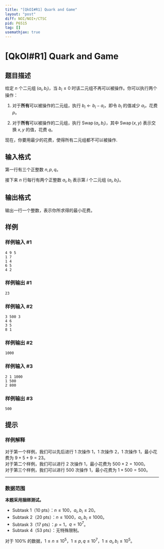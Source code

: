 ```yaml
---
title: "[QkOI#R1] Quark and Game"
layout: "post"
diff: NOI/NOI+/CTSC
pid: P6515
tag: []
usemathjax: true
---
```


# [QkOI#R1] Quark and Game
## 题目描述

给定 $n$ 个二元组 $(a_i,b_i)$，当 $b_i\le 0$ 时该二元组不再可以被操作。你可以执行两个操作：

1. 对于**所有**可以被操作的二元组，执行 $b_i\gets b_i-a_i$，即令 $b_i$ 的值减少 $a_i$，花费 $p$。

2. 对于**所有**可以被操作的二元组，执行 $\operatorname{Swap}(a_i,b_i)$，其中 $\operatorname{Swap}(x,y)$ 表示交换 $x,y$ 的值，花费 $q$。

现在，你要用最少的花费，使得所有二元组都不可以被操作.
## 输入格式

第一行有三个正整数 $n,p,q$。

接下来 $n$ 行每行有两个正整数 $a_i,b_i$ 表示第 $i$ 个二元组 $(a_i,b_i)$。
## 输出格式

输出一行一个整数，表示你所求得的最小花费。
## 样例

### 样例输入 #1
```
4 9 5
1 7
1 4
6 5
4 2
```
### 样例输出 #1
```
23
```
### 样例输入 #2
```
3 500 3
4 6
3 5
8 1
```
### 样例输出 #2
```
1000
```
### 样例输入 #3
```
2 1 1000
1 500
2 800
```
### 样例输出 #3
```
500
```
## 提示

### 样例解释

对于第一个样例，我们可以先后进行 $1$ 次操作 1，$1$ 次操作 2，$1$ 次操作 1，最小花费为 $9 + 5 + 9 = 23$。  
对于第二个样例，我们可以进行 $2$ 次操作 1，最小花费为 $500 \times 2 = 1000$。  
对于第三个样例，我们可以进行 $500$ 次操作 1，最小花费为 $1 \times 500 = 500$。

---

### 数据范围


**本题采用捆绑测试。**

- Subtask 1（10 pts）：$n\le 100$，$a_i,b_i\le 20$。
- Subtask 2（20 pts）：$n\le 1000$，$a_i,b_i\le 1000$。
- Subtask 3（17 pts）：$p=1$，$q=10^7$。
- Subtask 4（53 pts）：无特殊限制。

对于 $100\%$ 的数据，$1\le n\le 10^5$，$1\le p,q\le 10^7$，$1\le a_i,b_i\le 10^5$。
